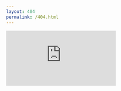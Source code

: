 ```yaml
---
layout: 404
permalink: /404.html
---
```

<div class="iframe-container">
  <iframe id="fluid-frame" name="embed_readwrite" src="https://ib-bsb-br.onlyoffice.com/s/r3mnbzyGj6sHPdN" frameborder="0" title="Embedded Pad"></iframe>
</div>
